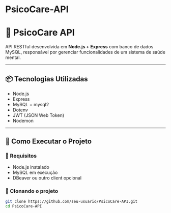# PsicoCare-API
# 🧠 PsicoCare API

API RESTful desenvolvida em **Node.js + Express** com banco de dados MySQL, responsável por gerenciar funcionalidades de um sistema de saúde mental.

---

## 📦 Tecnologias Utilizadas

- Node.js
- Express
- MySQL + mysql2
- Dotenv
- JWT (JSON Web Token)
- Nodemon

---

## 🚀 Como Executar o Projeto

### 🔧 Requisitos

- Node.js instalado
- MySQL em execução
- DBeaver ou outro client opcional

### 📁 Clonando o projeto

```bash
git clone https://github.com/seu-usuario/PsicoCare-API.git
cd PsicoCare-API

